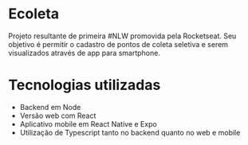 # Ecoleta
Projeto resultante de primeira #NLW promovida pela Rocketseat.
Seu objetivo é permitir o cadastro de pontos de coleta seletiva e serem visualizados através de app para smartphone.

# Tecnologias utilizadas
- Backend em Node
- Versão web com React
- Aplicativo mobile em React Native e Expo
- Utilização de Typescript tanto no backend quanto no web e mobile
